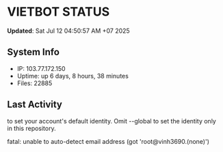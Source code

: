 # VIETBOT STATUS
**Updated**: Sat Jul 12 04:50:57 AM +07 2025

## System Info
- IP: 103.77.172.150
- Uptime: up 6 days, 8 hours, 38 minutes
- Files: 22885

## Last Activity

to set your account's default identity.
Omit --global to set the identity only in this repository.

fatal: unable to auto-detect email address (got 'root@vinh3690.(none)')
